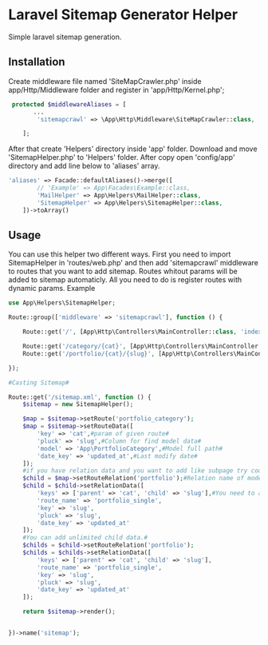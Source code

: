 # Laravel Sitemap Generator Helper

Simple laravel sitemap generation.

## Installation

Create middleware file named 'SiteMapCrawler.php' inside app/Http/Middleware folder and register in 'app/Http/Kernel.php';

```php
 protected $middlewareAliases = [
       ...
        'sitemapcrawl' => \App\Http\Middleware\SiteMapCrawler::class,

    ];
```
After that create 'Helpers' directory inside 'app' folder.
Download and move 'SitemapHelper.php' to 'Helpers' folder.
After copy open 'config/app' directory and add line below to 'aliases' array.

```php
'aliases' => Facade::defaultAliases()->merge([
        // 'Example' => App\Facades\Example::class,
        'MailHelper' => App\Helpers\MailHelper::class,
        'SitemapHelper' => App\Helpers\SitemapHelper::class,
    ])->toArray()
```

## Usage
You can use this helper two different ways. First you need to import SitemapHelper in 'routes/web.php' and then add 'sitemapcrawl' middleware to routes that you want to add sitemap.
Routes whitout params will be added to sitemap automaticly. All you need to do is register routes with dynamic params.
Example
```php
use App\Helpers\SitemapHelper;

Route::group(['middleware' => 'sitemapcrawl'], function () {

    Route::get('/', [App\Http\Controllers\MainController::class, 'index'])->name('index');

    Route::get('/category/{cat}', [App\Http\Controllers\MainController::class, 'portfolios'])->name('portfolio_category');
    Route::get('/portfolio/{cat}/{slug}', [App\Http\Controllers\MainController::class, 'portfolio'])->name('portfolio_single');

});  

#Casting Sitemap#

Route::get('/sitemap.xml', function () {
    $sitemap = new SitemapHelper();

    $map = $sitemap->setRoute('portfolio_category');
    $map = $sitemap->setRouteData([
        'key' => 'cat',#param of given route#
        'pluck' => 'slug',#Column for find model data#
        'model' => 'App\PortfolioCategory',#Model full path#
        'date_key' => 'updated_at',#Last modify date#
    ]);
    #if you have relation data and you want to add like subpage try code below#
    $child = $map->setRouteRelation('portfolio');#Relation name of model#
    $child = $child->setRelationData([
        'keys' => ['parent' => 'cat', 'child' => 'slug'],#You need to add all params#
        'route_name' => 'portfolio_single',
        'key' => 'slug',
        'pluck' => 'slug',
        'date_key' => 'updated_at'
    ]);
    #You can add unlimited child data.#
    $childs = $child->setRouteRelation('portfolio');
    $childs = $childs->setRelationData([
        'keys' => ['parent' => 'cat', 'child' => 'slug'],
        'route_name' => 'portfolio_single',
        'key' => 'slug',
        'pluck' => 'slug',
        'date_key' => 'updated_at'
    ]);

    return $sitemap->render();


})->name('sitemap');
